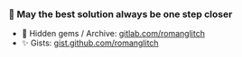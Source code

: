 ### 🚀 May the best solution always be one step closer
- 🔖 Hidden gems / Archive: [gitlab.com/romanglitch](https://gitlab.com/romanglitch)
- ✨ Gists: [gist.github.com/romanglitch](https://gist.github.com/romanglitch)
